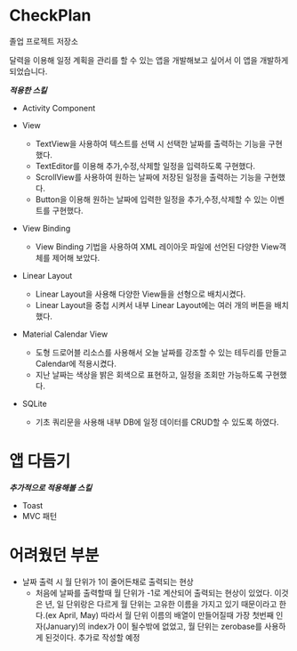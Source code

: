 # CheckPlan
졸업 프로젝트 저장소

달력을 이용해 일정 계획을 관리를 할 수 있는 앱을 개발해보고 싶어서 이 앱을 개발하게 되었습니다.

***적용한 스킬***
+ Activity Component

+ View
  - TextView을 사용하여 텍스트를 선택 시 선택한 날짜를 출력하는 기능을 구현했다. 
  - TextEditor를 이용해 추가,수정,삭제할 일정을 입력하도록 구현했다.
  - ScrollView를 사용하여 원하는 날짜에 저장된 일정을 출력하는 기능을 구현했다.
  - Button을 이용해 원하는 날짜에 입력한 일정을 추가,수정,삭제할 수 있는 이벤트를 구현했다.   
  
+ View Binding
  - View Binding 기법을 사용하여 XML 레이아웃 파일에 선언된 다양한 View객체를 제어해 보았다.
 
+ Linear Layout
  - Linear Layout을 사용해 다양한 View들을 선형으로 배치시켰다.
  - Linear Layout을 중첩 시켜서 내부 Linear Layout에는 여러 개의 버튼을 배치했다.

+ Material Calendar View
  - 도형 드로어블 리소스를 사용해서 오늘 날짜를 강조할 수 있는 테두리를 만들고 Calendar에 적용시켰다.
  - 지난 날짜는 색상을 밝은 회색으로 표현하고, 일정을 조회만 가능하도록 구현했다.

+ SQLite
  - 기초 쿼리문을 사용해 내부 DB에 일정 데이터를 CRUD할 수 있도록 하였다.
#

# 앱 다듬기

  ***추가적으로 적용해볼 스킬***
  + Toast
  + MVC 패턴
#

# 어려웠던 부분
+ 날짜 출력 시 월 단위가 1이 줄어든채로 출력되는 현상
  - 처음에 날짜를 출력할때 월 단위가 -1로 계산되어 출력되는 현상이 있었다.
  이것은 년, 일 단위랑은 다르게 월 단위는 고유한 이름을 가지고 있기 때문이라고 한다.(ex April, May)
따라서 월 단위 이름의 배열이 만들어질때 가장 첫번째 인자(January)의 index가 0이 될수밖에 없었고, 월 단위는 zerobase를 사용하게 된것이다.
추가로 작성할 예정
